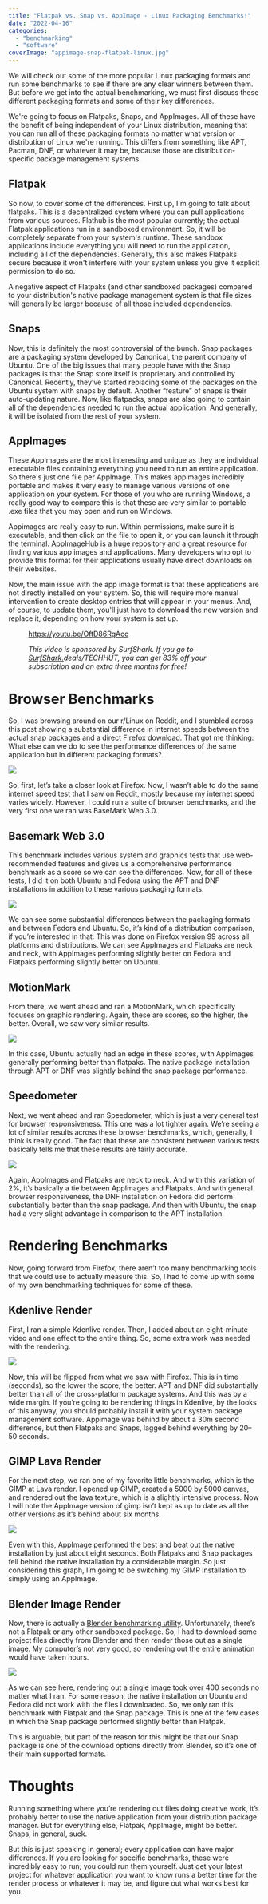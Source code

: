 ```yaml
---
title: "Flatpak vs. Snap vs. AppImage - Linux Packaging Benchmarks!"
date: "2022-04-16"
categories: 
  - "benchmarking"
  - "software"
coverImage: "appimage-snap-flatpak-linux.jpg"
---
```


We will check out some of the more popular Linux packaging formats and run some benchmarks to see if there are any clear winners between them. But before we get into the actual benchmarking, we must first discuss these different packaging formats and some of their key differences.

We're going to focus on Flatpaks, Snaps, and AppImages. All of these have the benefit of being independent of your Linux distribution, meaning that you can run all of these packaging formats no matter what version or distribution of Linux we're running. This differs from something like APT, Pacman, DNF, or whatever it may be, because those are distribution-specific package management systems.

## Flatpak

So now, to cover some of the differences. First up, I'm going to talk about flatpaks. This is a decentralized system where you can pull applications from various sources. Flathub is the most popular currently; the actual Flatpak applications run in a sandboxed environment. So, it will be completely separate from your system's runtime. These sandbox applications include everything you will need to run the application, including all of the dependencies. Generally, this also makes Flatpaks secure because it won't interfere with your system unless you give it explicit permission to do so.

A negative aspect of Flatpaks (and other sandboxed packages) compared to your distribution's native package management system is that file sizes will generally be larger because of all those included dependencies.

## Snaps

Now, this is definitely the most controversial of the bunch. Snap packages are a packaging system developed by Canonical, the parent company of Ubuntu. One of the big issues that many people have with the Snap packages is that the Snap store itself is proprietary and controlled by Canonical. Recently, they’ve started replacing some of the packages on the Ubuntu system with snaps by default. Another “feature” of snaps is their auto-updating nature. Now, like flatpacks, snaps are also going to contain all of the dependencies needed to run the actual application. And generally, it will be isolated from the rest of your system.

## AppImages

These AppImages are the most interesting and unique as they are individual executable files containing everything you need to run an entire application. So there's just one file per AppImage. This makes appimages incredibly portable and makes it very easy to manage various versions of one application on your system. For those of you who are running Windows, a really good way to compare this is that these are very similar to portable .exe files that you may open and run on Windows.

Appimages are really easy to run. Within permissions, make sure it is executable, and then click on the file to open it, or you can launch it through the terminal. AppImageHub is a huge repository and a great resource for finding various app images and applications. Many developers who opt to provide this format for their applications usually have direct downloads on their websites.

Now, the main issue with the app image format is that these applications are not directly installed on your system. So, this will require more manual intervention to create desktop entries that will appear in your menus. And, of course, to update them, you'll just have to download the new version and replace it, depending on how your system is set up.

<figure>

https://youtu.be/OftD86RgAcc

<figcaption>

_This video is sponsored by SurfShark. If you go to_ [_SurfShark._](https://surfshark.deals/TECHHUT?ref=techhut.tv)_deals/TECHHUT, you can get 83% off your subscription and an extra three months for free!_

</figcaption>



</figure>

# Browser Benchmarks

So, I was browsing around on our r/Linux on Reddit, and I stumbled across this post showing a substantial difference in internet speeds between the actual snap packages and a direct Firefox download. That got me thinking: What else can we do to see the performance differences of the same application but in different packaging formats?

![](images/browser-bench-linux.png)

So, first, let’s take a closer look at Firefox. Now, I wasn’t able to do the same internet speed test that I saw on Reddit, mostly because my internet speed varies widely. However, I could run a suite of browser benchmarks, and the very first one we ran was BaseMark Web 3.0.

## Basemark Web 3.0

This benchmark includes various system and graphics tests that use web-recommended features and gives us a comprehensive performance benchmark as a score so we can see the differences. Now, for all of these tests, I did it on both Ubuntu and Fedora using the APT and DNF installations in addition to these various packaging formats.

![](images/bacemark-web-linux-packages.png)

We can see some substantial differences between the packaging formats and between Fedora and Ubuntu. So, it’s kind of a distribution comparison, if you’re interested in that. This was done on Firefox version 99 across all platforms and distributions. We can see AppImages and Flatpaks are neck and neck, with AppImages performing slightly better on Fedora and Flatpaks performing slightly better on Ubuntu.

## MotionMark

From there, we went ahead and ran a MotionMark, which specifically focuses on graphic rendering. Again, these are scores, so the higher, the better. Overall, we saw very similar results.

![](images/motionmark-linux-packages.png)

In this case, Ubuntu actually had an edge in these scores, with AppImages generally performing better than flatpaks. The native package installation through APT or DNF was slightly behind the snap package performance.

## Speedometer

Next, we went ahead and ran Speedometer, which is just a very general test for browser responsiveness. This one was a lot tighter again. We’re seeing a lot of similar results across these browser benchmarks, which, generally, I think is really good. The fact that these are consistent between various tests basically tells me that these results are fairly accurate.

![](images/speedometter-linux-packages.png)

Again, AppImages and Flatpaks are neck to neck. And with this variation of 2%, it’s basically a tie between AppImages and Flatpaks. And with general browser responsiveness, the DNF installation on Fedora did perform substantially better than the snap package. And then with Ubuntu, the snap had a very slight advantage in comparison to the APT installation.

# Rendering Benchmarks

Now, going forward from Firefox, there aren’t too many benchmarking tools that we could use to actually measure this. So, I had to come up with some of my own benchmarking techniques for some of these.

## Kdenlive Render

First, I ran a simple Kdenlive render. Then, I added about an eight-minute video and one effect to the entire thing. So, some extra work was needed with the rendering.

![](images/kdenlive-linux-packages.png)

Now, this will be flipped from what we saw with Firefox. This is in time (seconds), so the lower the score, the better. APT and DNF did substantially better than all of the cross-platform package systems. And this was by a wide margin. If you’re going to be rendering things in Kdenlive, by the looks of this anyway, you should probably install it with your system package management software. Appimage was behind by about a 30m second difference, but then Flatpaks and Snaps, lagged behind everything by 20–50 seconds.

## GIMP Lava Render

For the next step, we ran one of my favorite little benchmarks, which is the GIMP at Lava render. I opened up GIMP, created a 5000 by 5000 canvas, and rendered out the lava texture, which is a slightly intensive process. Now I will note the AppImage version of gimp isn’t kept as up to date as all the other versions as it’s behind about six months.

![](images/gimp-lava-linux-packages.png)

Even with this, AppImage performed the best and beat out the native installation by just about eight seconds. Both Flatpaks and Snap packages fell behind the native installation by a considerable margin. So just considering this graph, I’m going to be switching my GIMP installation to simply using an AppImage.

## Blender Image Render

Now, there is actually a [Blender benchmarking utility](https://www.blender.org/news/introducing-blender-benchmark/?ref=techhut.tv). Unfortunately, there’s not a Flatpak or any other sandboxed package. So, I had to download some project files directly from Blender and then render those out as a single image. My computer’s not very good, so rendering out the entire animation would have taken hours.

![](images/blender-render-linux-packages.png)

As we can see here, rendering out a single image took over 400 seconds no matter what I ran. For some reason, the native installation on Ubuntu and Fedora did not work with the files I downloaded. So, we only ran this benchmark with Flatpak and the Snap package. This is one of the few cases in which the Snap package performed slightly better than Flatpak.

This is arguable, but part of the reason for this might be that our Snap package is one of the download options directly from Blender, so it’s one of their main supported formats.

# Thoughts

Running something where you’re rendering out files doing creative work, it’s probably better to use the native application from your distribution package manager. But for everything else, Flatpak, AppImage, might be better. Snaps, in general, suck.

But this is just speaking in general; every application can have major differences. If you are looking for specific benchmarks, these were incredibly easy to run; you could run them yourself. Just get your latest project for whatever application you want to know runs a better time for the render process or whatever it may be, and figure out what works best for you.
